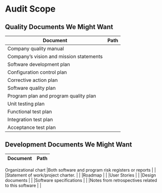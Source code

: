 # Audit Scope

## Quality Documents We Might Want
| Document | Path |
|-------|-------| 
| Company quality manual |  |
| Company’s vision and mission statements |  |
| Software development plan |  |
| Configuration control plan |  |
| Corrective action plan |  |
| Software quality plan |  |
| Program plan and program quality plan |  |
| Unit testing plan |  |
| Functional test plan |  |
| Integration test plan |  |
| Acceptance test plan |  |


## Development Documents We Might Want
| Document | Path |
|-------|-------| 
Organizational chart
|Both software and program risk registers or reports | |
|Statement of work/project charter. | |
|Roadmap | |
|User Stories | |
|Design documents | |
|Software specifications | |
|Notes from retrospectives related to this software | |
